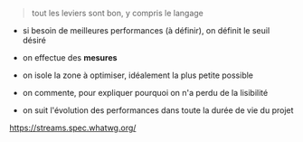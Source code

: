 
> tout les leviers sont bon, y compris le langage

* si besoin de meilleures performances (à définir), on définit le seuil désiré
* on effectue  des **mesures**
* on isole la zone à optimiser, idéalement la plus petite possible
* on commente, pour expliquer pourquoi on n'a perdu de la lisibilité

* on suit l'évolution des performances dans toute la durée de vie du projet


<https://streams.spec.whatwg.org/>
